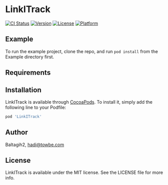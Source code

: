 # LinkITrack

[![CI Status](https://img.shields.io/travis/Baltagih2/LinkITrack.svg?style=flat)](https://travis-ci.org/Baltagih2/LinkITrack)
[![Version](https://img.shields.io/cocoapods/v/LinkITrack.svg?style=flat)](https://cocoapods.org/pods/LinkITrack)
[![License](https://img.shields.io/cocoapods/l/LinkITrack.svg?style=flat)](https://cocoapods.org/pods/LinkITrack)
[![Platform](https://img.shields.io/cocoapods/p/LinkITrack.svg?style=flat)](https://cocoapods.org/pods/LinkITrack)

## Example

To run the example project, clone the repo, and run `pod install` from the Example directory first.

## Requirements

## Installation

LinkITrack is available through [CocoaPods](https://cocoapods.org). To install
it, simply add the following line to your Podfile:

```ruby
pod 'LinkITrack'
```

## Author

Baltagih2, hadi@towbe.com

## License

LinkITrack is available under the MIT license. See the LICENSE file for more info.
